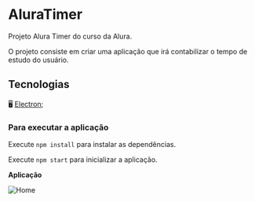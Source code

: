 # AluraTimer

Projeto Alura Timer do curso da Alura.

O projeto consiste em criar uma aplicação que irá contabilizar o tempo de estudo do usuário.

## Tecnologias

🖥️ [Electron](https://www.electronjs.org/pt/);

### Para executar a aplicação

Execute `npm install` para instalar as dependências.

Execute `npm start` para inicializar a aplicação.

**Aplicação**

![Home](https://lh3.googleusercontent.com/pw/AMWts8DJ0p-12hYEPwuQAKlMc-dMs9mTR6uk96DUuEgXvCIYFtEOCba-9sJn-M3lCnUp-mOBmjFAA_WyE6tEQzaEKurpmpcA1Dw_rKL4R0GiQG6RXhn9Q6-SCC84e-4R2sQAOO3-iu202hh_aY6zosJuXrmV=w883-h494-s-no?authuser=0)